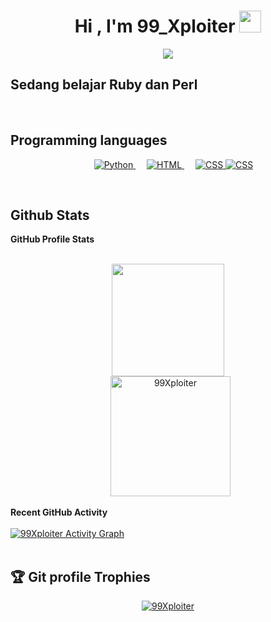 <h1 align="center">Hi , I'm 99_Xploiter <img src="https://media.giphy.com/media/hvRJCLFzcasrR4ia7z/giphy.gif" width="35"></h1>
<p align="center">
  <a href="https://github.com/DenverCoder1/readme-typing-svg"><img src="https://readme-typing-svg.herokuapp.com?lines=learn+code+scurity+IT;we from +INDONESIA;
&center=true&width=500&height=50"></a>
</p>

## Sedang belajar Ruby dan Perl
<br>


##  Programming languages

<p align="center"> 
  &emsp;
   <a href="https://www.python.org" target="_blank">
    <img alt="Python" src="https://img.shields.io/badge/Python%20-%2314354C.svg?style=plastic&logo=python&logoColor=white">
  </a>
    &emsp; 
  <a href="https://www.w3.org/html/" target="_blank"> 
   <img alt="HTML" src="https://img.shields.io/badge/HTML5%20-%23E34F26.svg?style=plastic&logo=html5&logoColor=white">
  </a>   
  &emsp;
  <a href="https://www.w3schools.com/css/" target="_blank">
    <img alt="CSS" src="https://img.shields.io/badge/CSS%20-%231572B6.svg?style=plastic&logo=css3&logoColor=white">
    </a>
      <a href="https://www.w3schools.com/css/" target="_blank">
    <img alt="CSS" src="https://img.shields.io/badge/-PHP-9cf">
    </a>
</p>


<br/>

## Github Stats



  <summary><b>GitHub Profile Stats</b></summary>
  <br/>
  <p align="center">
<img height="180em" src="https://github-readme-stats.vercel.app/api?username=pelerpanjang&show_icons=true&hide_border=true&&count_private=truecount_private=true&theme=algolia" height="192px"/>
<br/>
  &nbsp;
	  <img src="https://github-readme-stats.vercel.app/api/top-langs?username=pelerpanjang&langs_count=10&show_icons=true&locale=en&layout=compact&theme=algolia" alt="99Xploiter" height="192px"/>
  <br/>


  <summary><b>Recent GitHub Activity</b></summary>
  <br/>
   <a href="https://github.com/pelerpanjang"><img alt="99Xploiter Activity Graph" src="https://activity-graph.herokuapp.com/graph?username=pelerpanjang&custom_title=99Xploiter%20Contribution%20Graph&theme=react-dark" /></a>
  <br/>


<br/>

## :trophy: Git profile Trophies

<p align="center"> <a href="https://github.com/ryo-ma/github-profile-trophy"><img src="https://github-profile-trophy.vercel.app/?username=pelerpanjang&layout=compact&theme=algolia" alt="99Xploiter" /></a> </p>
